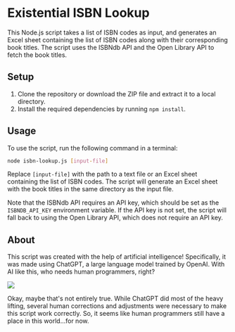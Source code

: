 # Existential ISBN Lookup

This Node.js script takes a list of ISBN codes as input, and generates an Excel sheet containing the list of ISBN codes along with their corresponding book titles. The script uses the ISBNdb API and the Open Library API to fetch the book titles.

## Setup

1. Clone the repository or download the ZIP file and extract it to a local directory.
2. Install the required dependencies by running `npm install`.

## Usage

To use the script, run the following command in a terminal:

```bash
node isbn-lookup.js [input-file]
```

Replace `[input-file]` with the path to a text file or an Excel sheet containing the list of ISBN codes. The script will generate an Excel sheet with the book titles in the same directory as the input file.

Note that the ISBNdb API requires an API key, which should be set as the `ISBNDB_API_KEY` environment variable. If the API key is not set, the script will fall back to using the Open Library API, which does not require an API key.

## About

This script was created with the help of artificial intelligence! Specifically, it was made using ChatGPT, a large language model trained by OpenAI. With AI like this, who needs human programmers, right?

<img src="https://i.kym-cdn.com/photos/images/original/002/089/903/e39.jpg" style="max-width:512px;">

Okay, maybe that's not entirely true. While ChatGPT did most of the heavy lifting, several human corrections and adjustments were necessary to make this script work correctly. So, it seems like human programmers still have a place in this world...for now.